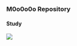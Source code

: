 ### M0o0o0o Repository

#### Study
<a href="https://shade-jackrabbit-4bd.notion.site/Study-6ee5f1cf1bed469d93c73ff52d490a01" target="_blank"><img src="https://img.shields.io/badge/Notion-000000?style=flat-square&logo=notion&logoColor=white"/></a>
 
